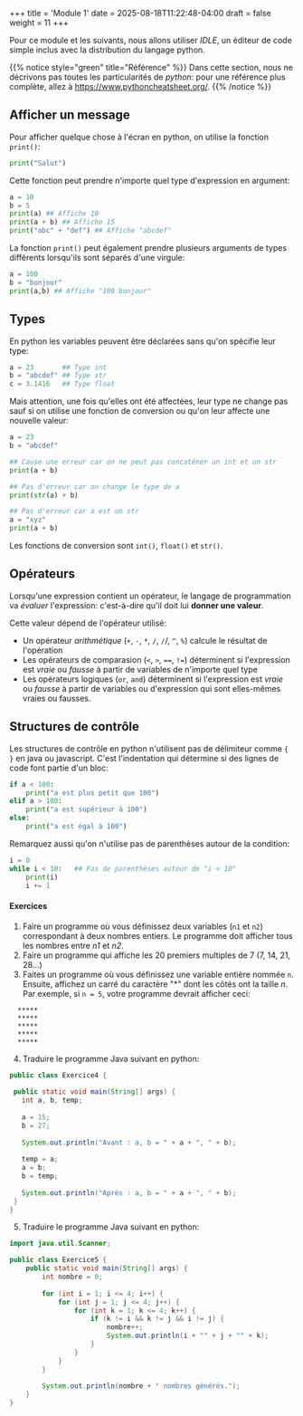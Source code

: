 +++
title = 'Module 1'
date = 2025-08-18T11:22:48-04:00
draft = false
weight = 11
+++
<!--
- IDE à utiliser?
- print hello world, mettre dans une variable : pas de type
- truc = "10+3", 10+3, 10-3, 10*3... il manque quoi? : Division. / vs //. 
- 10>3?? : éval des opérateurs. Opérateurs booléens.
- Revenons à hello: print 2 lignes, 3 lignes... 500 lignes? boucles while
- print(x+y) vs. print(x,y)
- indentation en python: les ":", les erreurs d'indentation (démo)
- conditions
-->

Pour ce module et les suivants, nous allons utiliser *IDLE*, un éditeur de code simple inclus avec la distribution du langage python.

{{% notice style="green" title="Référence" %}}
Dans cette section, nous ne décrivons pas toutes les particularités de _python_: pour une référence plus complète, allez à https://www.pythoncheatsheet.org/.
{{% /notice %}}

## Afficher un message
Pour afficher quelque chose à l'écran en python, on utilise la fonction `print()`:
```python
print("Salut")
```
Cette fonction peut prendre n'importe quel type d'expression en argument:
```python
a = 10
b = 5
print(a) ## Affiche 10
print(a + b) ## Affiche 15
print("abc" + "def") ## Affiche "abcdef"
```
La fonction `print()` peut également prendre plusieurs arguments de types différents lorsqu'ils sont séparés d'une virgule:
```python
a = 100
b = "bonjour"
print(a,b) ## Affiche "100 bonjour"
```

## Types
En python les variables peuvent être déclarées sans qu'on spécifie leur type:
```python
a = 23       ## Type int
b = "abcdef" ## Type str
c = 3.1416   ## Type float
```
Mais attention, une fois qu'elles ont été affectées, leur type ne change pas sauf si on utilise une fonction de conversion ou qu'on leur affecte une nouvelle valeur:
```python
a = 23       
b = "abcdef" 

## Cause une erreur car on ne peut pas concaténer un int et un str
print(a + b)  

## Pas d'erreur car on change le type de a
print(str(a) + b)

## Pas d'erreur car a est un str
a = "xyz"
print(a + b)
```

Les fonctions de conversion sont `int()`, `float()` et `str()`.

## Opérateurs
Lorsqu'une expression contient un opérateur, le langage de programmation va *évaluer* l'expression: c'est-à-dire qu'il doit lui **donner une valeur**.

Cette valeur dépend de l'opérateur utilisé:
- Un opérateur *arithmétique* (`+`, `-`, `*`, `/`, `/`/, `^`, `%`) calcule le résultat de l'opération 
- Les opérateurs de comparasion (`<`, `>`, `==`, `!=`) déterminent si l'expression est *vraie* ou *fausse* à partir de variables de n'importe quel type
- Les opérateurs logiques (`or`, `and`) déterminent si l'expression est *vraie* ou *fausse* à partir de variables ou d'expression qui sont elles-mêmes vraies ou fausses.

## Structures de contrôle
Les structures de contrôle en python n'utilisent pas de délimiteur comme `{ }` en java ou javascript. C'est l'indentation qui détermine si des lignes de code font partie d'un bloc:
```python
if a < 100:
    print("a est plus petit que 100")
elif a > 100:
    print("a est supérieur à 100")
else:
    print("a est égal à 100")
```

Remarquez aussi qu'on n'utilise pas de parenthèses autour de la condition:
```python
i = 0
while i < 10:   ## Pas de parenthèses autour de "i < 10"
    print(i)
    i += 1
```

#### Exercices
1. Faire un programme où vous définissez deux variables (`n1` et `n2`) correspondant à deux nombres entiers. Le programme doit afficher tous les nombres entre *n1* et *n2*.  
2. Faire un programme qui affiche les 20 premiers multiples de 7 (7, 14, 21, 28...)
3. Faites un programme où vous définissez une variable entière nommée `n`. Ensuite, affichez un carré du caractère "*" dont les côtés ont la taille *n*. Par exemple, si `n = 5`, votre programme devrait afficher ceci:
```
  *****
  *****
  *****
  *****
  *****
```
4. Traduire le programme Java suivant en python:
```java
public class Exercice4 {
 
 public static void main(String[] args) {
   int a, b, temp;
   
   a = 15;
   b = 27;
   
   System.out.println("Avant : a, b = " + a + ", " + b);
   
   temp = a;
   a = b;
   b = temp;   
   
   System.out.println("Après : a, b = " + a + ", " + b);
 }
}
```  
5. Traduire le programme Java suivant en python:
```java
import java.util.Scanner;

public class Exercice5 {
    public static void main(String[] args) {
        int nombre = 0; 
        
        for (int i = 1; i <= 4; i++) {
            for (int j = 1; j <= 4; j++) {
                for (int k = 1; k <= 4; k++) {
                    if (k != i && k != j && i != j) {
                        nombre++; 
                        System.out.println(i + "" + j + "" + k); 
                    }
                }
            }
        }
        
        System.out.println(nombre + " nombres générés.");
    }
}
```

